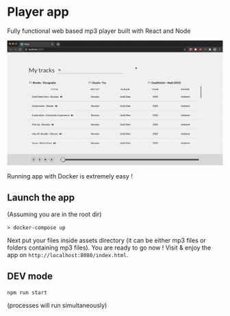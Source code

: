 # Player app

Fully functional web based mp3 player built with React and Node

![Alt Demo](https://raw.githubusercontent.com/jedluk/random/master/player/player_demo.gif)

Running app with Docker is extremely easy !

## Launch the app

(Assuming you are in the root dir)

```
> docker-compose up
```

Next put your files inside assets directory (it can be either mp3 files or folders containing mp3 files). You are ready to go now !
Visit & enjoy the app on `http://localhost:8080/index.html`.

## DEV mode

```
npm run start
```

(processes will run simultaneously)
